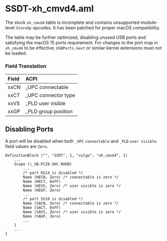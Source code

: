 # SSDT-xh_cmvd4.aml

The stock `xh_cmvd4` table is incomplete and contains unsupported module-level `StoreOp` opcodes. It has been patched for proper macOS compatibility.

The table may be further optimized, disabling unused USB ports and satisfying the macOS 15 ports requirement. For changes to the port map in `xh_cmvd4`  to be effective, `USBPorts.kext` or similar kernel extensions must *not* be loaded.

### Field Translation

| Field | ACPI                 |
|:------|:---------------------|
| xxCN  | _UPC connectable     |
| xxCT  | _UPC connector type  |
| xxVS  | _PLD user visible    |
| xxGP  | _PLD group position  |

## Disabling Ports

A port will be disabled when both `_UPC` `connectable` and `_PLD` `user visible` field values are `Zero`.

```
DefinitionBlock ("", "SSDT", 1, "vulgo", "xh_cmvd4", 1)
    ...
    Scope (\_SB.PCI0.XHC.RHUB)
        ...
        /* port HS14 is disabled */
        Name (HECN, Zero) /* connectable is zero */
        Name (HECT, 0xFF)
        Name (HEVS, Zero) /* user visible is zero */
        Name (HEGP, Zero)
        ...        
        /* port SS10 is disabled */
        Name (SACN, Zero) /* connectable is zero */
        Name (SACT, 0xFF)
        Name (SAVS, Zero) /* user visible is zero */
        Name (SAGP, Zero)
        ...
    }
    ...
}
```
